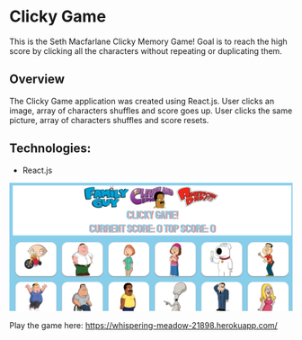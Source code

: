 # Clicky Game

This is the Seth Macfarlane Clicky Memory Game! Goal is to reach the high score by clicking all the characters without repeating or
duplicating them. 

## Overview
The Clicky Game application was created using React.js. User clicks an image, array of characters shuffles and score goes up. User clicks the same picture, array of characters shuffles and score resets.

## Technologies:
* React.js

![](cover.png)

Play the game here: https://whispering-meadow-21898.herokuapp.com/

